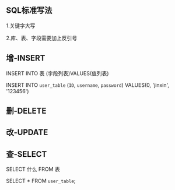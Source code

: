 ## SQL标准写法

1.关键字大写    

2.库、表、字段需要加上反引号

## 增-INSERT
INSERT INTO 表 (字段列表)VALUES(值列表)

INSERT INTO `user_table` (`ID`, `username`, `password`) VALUES(0, 'jinxin', '123456')

## 删-DELETE

## 改-UPDATE

## 查-SELECT
SELECT 什么 FROM 表

SELECT * FROM `user_table`;